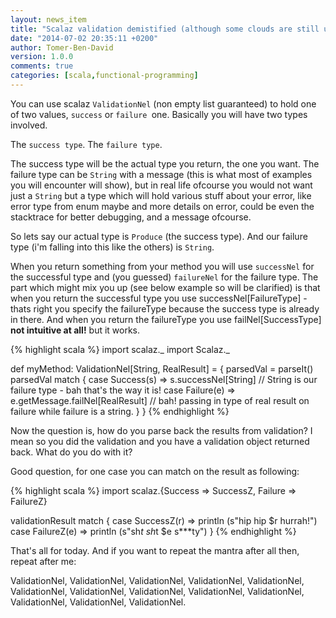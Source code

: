 ```yaml
---
layout: news_item
title: "Scalaz validation demistified (although some clouds are still upon it)"
date: "2014-07-02 20:35:11 +0200"
author: Tomer-Ben-David 
version: 1.0.0
comments: true
categories: [scala,functional-programming]
---
```


You can use scalaz `ValidationNel` (non empty list guaranteed) to hold one of two values, `success` or `failure `one.  Basically you will have two types involved.

The `success type`.
The `failure type`.

The success type will be the actual type you return, the one you want.
The failure type can be `String` with a message (this is what most of examples you will encounter will show), but in real life ofcourse you would not want just a `String` but a type which will hold various stuff about your error, like error type from enum maybe and more details on error, could be even the stacktrace for better debugging, and a message ofcourse.

So lets say our actual type is `Produce` (the success type).  And our failure type (i'm falling into this like the others) is `String`.

When you return something from your method you will use `successNel` for the successful type and (you guessed) `failureNel` for the failure type.  The part which might mix you up (see below example so will be clarified) is that when you return the successful type you use successNel[FailureType] - thats right you specify the failureType because the success type is already in there.  And when you return the failureType you use failNel[SuccessType] **not intuitive at all!** but it works.

{% highlight scala %}
import scalaz._
import Scalaz._

def myMethod: ValidationNel[String, RealResult] = {
	parsedVal = parseIt()
	parsedVal match {
		case Success(s) => s.successNel[String] // String is our failure type - bah that's the way it is!
		case Failure(e) => e.getMessage.failNel[RealResult] // bah! passing in type of real result on failure while failure is a string.
	}
}
{% endhighlight %}

Now the question is, how do you parse back the results from validation? I mean so you did the validation and you have a validation object returned back.  What do you do with it?

Good question, for one case you can match on the result as following:

{% highlight scala %}
import scalaz.{Success => SuccessZ, Failure => FailureZ}

validationResult match {
  case SuccessZ(r) => println (s"hip hip $r hurrah!")
  case FailureZ(e) => println (s"sh*t sh*t $e s***ty")
}
{% endhighlight %}

That's all for today.  And if you want to repeat the mantra after all then, repeat after me:

ValidationNel, ValidationNel, ValidationNel, ValidationNel, ValidationNel, ValidationNel, ValidationNel, ValidationNel, ValidationNel, ValidationNel, ValidationNel, ValidationNel, ValidationNel.